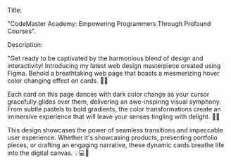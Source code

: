 Title:

"CodeMaster Academy: Empowering Programmers Through Profound Courses".

Description:

"Get ready to be captivated by the harmonious blend of design and interactivity! Introducing my latest web design masterpiece created using Figma. Behold a breathtaking web page that boasts a mesmerizing hover color changing effect on cards. 🌈✨

Each card on this page dances with dark color change as your cursor gracefully glides over them, delivering an awe-inspiring visual symphony. From subtle pastels to bold gradients, the color transformations create an immersive experience that will leave your senses tingling with delight. 💫🎨

This design showcases the power of seamless transitions and impeccable user experience. Whether it's showcasing products, presenting portfolio pieces, or crafting an engaging narrative, these dynamic cards breathe life into the digital canvas. 💡💻🚀

